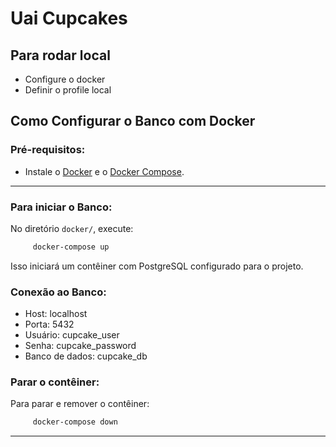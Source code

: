 # Uai Cupcakes

## Para rodar local
- Configure o docker 
- Definir o profile local

## Como Configurar o Banco com Docker

### Pré-requisitos:
- Instale o [Docker](https://www.docker.com/) e o [Docker Compose](https://docs.docker.com/compose/).

---

### Para iniciar o Banco:

No diretório `docker/`, execute:
   ```bash
        docker-compose up
   ```

Isso iniciará um contêiner com PostgreSQL configurado para o projeto.

### Conexão ao Banco:
- Host: localhost
- Porta: 5432
- Usuário: cupcake_user
- Senha: cupcake_password
- Banco de dados: cupcake_db


### Parar o contêiner:

Para parar e remover o contêiner:

   ```bash
        docker-compose down
   ```
---